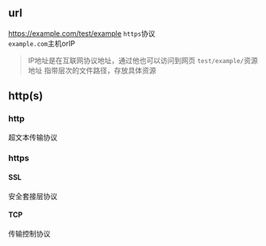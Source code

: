 ## url
https://example.com/test/example 
`https`协议\
`example.com`主机orIP
> IP地址是在互联网协议地址，通过他也可以访问到网页
`test/example/`资源地址
> 指带层次的文件路径，存放具体资源
## http(s)
### http
超文本传输协议
### https
#### SSL
安全套接层协议
#### TCP
传输控制协议

